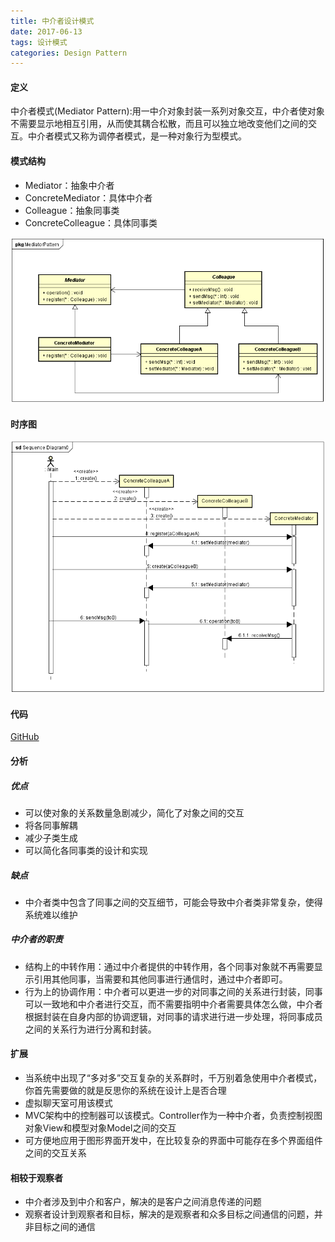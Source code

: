 ```yaml
---
title: 中介者设计模式
date: 2017-06-13 
tags: 设计模式
categories: Design Pattern
---
```


#### 定义 ####

中介者模式(Mediator Pattern):用一中介对象封装一系列对象交互，中介者使对象不需要显示地相互引用，从而使其耦合松散，而且可以独立地改变他们之间的交互。中介者模式又称为调停者模式，是一种对象行为型模式。
 
#### 模式结构 ####

- Mediator：抽象中介者
- ConcreteMediator：具体中介者
- Colleague：抽象同事类
- ConcreteColleague：具体同事类
 
![类图](../res/img/mediator_pattern_class_diagram.png)

#### 时序图 ####

![时序图](../res/img/mediator_pattern_sequence_diagram.png)

#### 代码 ####
[GitHub](https://github.com/xusx1024/DesignPatternDemoCode/tree/master/MediatorPattern)
#### 分析 ####
##### 优点 #####
- 可以使对象的关系数量急剧减少，简化了对象之间的交互
- 将各同事解耦
- 减少子类生成
- 可以简化各同事类的设计和实现

##### 缺点 #####
- 中介者类中包含了同事之间的交互细节，可能会导致中介者类非常复杂，使得系统难以维护

##### 中介者的职责 #####
- 结构上的中转作用：通过中介者提供的中转作用，各个同事对象就不再需要显示引用其他同事，当需要和其他同事进行通信时，通过中介者即可。
- 行为上的协调作用：中介者可以更进一步的对同事之间的关系进行封装，同事可以一致地和中介者进行交互，而不需要指明中介者需要具体怎么做，中介者根据封装在自身内部的协调逻辑，对同事的请求进行进一步处理，将同事成员之间的关系行为进行分离和封装。
 
#### 扩展 ####
- 当系统中出现了“多对多”交互复杂的关系群时，千万别着急使用中介者模式，你首先需要做的就是反思你的系统在设计上是否合理
- 虚拟聊天室可用该模式
- MVC架构中的控制器可以该模式。Controller作为一种中介者，负责控制视图对象View和模型对象Model之间的交互
- 可方便地应用于图形界面开发中，在比较复杂的界面中可能存在多个界面组件之间的交互关系

#### 相较于观察者 ####
- 中介者涉及到中介和客户，解决的是客户之间消息传递的问题
- 观察者设计到观察者和目标，解决的是观察者和众多目标之间通信的问题，并非目标之间的通信
